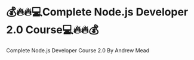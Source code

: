 # :moneybag::fire::fire::computer:Complete Node.js Developer 2.0 Course:computer::fire::fire::moneybag:
Complete Node.js Developer Course 2.0 By Andrew Mead
